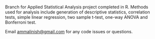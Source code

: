 Branch for Applied Statistical Analysis project completed in R. Methods used for analysis include generation of descriptive statistics, correlation tests, simple linear regression, two sample t-test, one-way ANOVA and Bonferroni test.

Email ammalinish@gmail.com for any code issues or questions.
